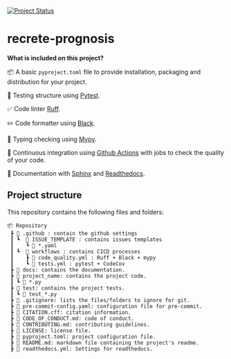 
[![Project Status](https://img.shields.io/badge/status-under%20development-yellow)](https://github.com/EPFL-ENAC/sxl-recrete-prognosis)


# recrete-prognosis




**What is included on this project?**

📦 A basic `pyproject.toml` file to provide installation, packaging and distribution for your project.

🧪 Testing structure using [Pytest](https://docs.pytest.org/en/latest/).

✅ Code linter [Ruff](https://github.com/charliermarsh/ruff).

✏️ Code formatter using [Black](https://github.com/psf/black).

🤝 Typing checking using [Mypy](https://mypy.readthedocs.io/en/stable/).

🔄 Continuous integration using [Github Actions](https://github.com/EPFL-ENAC/sxl-recrete-prognosis/blob/main/.github/workflows) with jobs to check the quality of your code.

📃 Documentation with [Sphinx](https://www.sphinx-doc.org/en/master/) and [Readthedocs](https://readthedocs.org/).



## Project structure


This repository contains the following files and folders:

```
📦 Repository
 ┣ 📁 .github : contain the github settings
 ┃ ┗  📁 ISSUE_TEMPLATE : contains issues templates
 ┃    ┗ 📜 *.yaml
 ┃ ┗  📁 workflows : contains CICD processes
 ┃    ┣ 📜 code_quality.yml : Ruff + Black + mypy
 ┃    ┗ 📜 tests.yml : pytest + CodeCov
 ┣ 📁 docs: contains the documentation.
 ┣ 📁 project_name: contains the project code.
 ┃ ┗ 📜 *.py
 ┣ 📁 test: contains the project tests.
 ┃ ┗ 📜 test_*.py
 ┣ 📜 .gitignore: lists the files/folders to ignore for git.
 ┣ 📜 pre-commit-config.yaml: configuration file for pre-commit.
 ┣ 📜 CITATION.cff: citation information.
 ┣ 📜 CODE_OF_CONDUCT.md: code of conduct.
 ┣ 📜 CONTRIBUTING.md: contributing guidelines.
 ┣ 📜 LICENSE: license file.
 ┣ 📜 pyproject.toml: project configuration file.
 ┣ 📜 README.md: markdown file containing the project's readme.
 ┣ 📜 readthedocs.yml: Settings for readthedocs.
 ```
